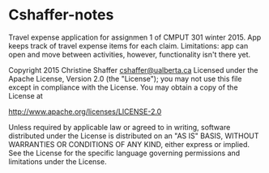 # Cshaffer-notes
Travel expense application for assignmen 1 of CMPUT 301 winter 2015.
  App keeps track of travel expense items for each claim.
  Limitations: app can open and move between activities, however, functionality isn't there yet.

Copyright 2015 Christine Shaffer cshaffer@ualberta.ca
Licensed under the Apache License, Version 2.0 (the "License");
you may not use this file except in compliance with the License.
You may obtain a copy of the License at

http://www.apache.org/licenses/LICENSE-2.0

Unless required by applicable law or agreed to in writing, software
distributed under the License is distributed on an "AS IS" BASIS,
WITHOUT WARRANTIES OR CONDITIONS OF ANY KIND, either express or implied.
See the License for the specific language governing permissions and
limitations under the License.
